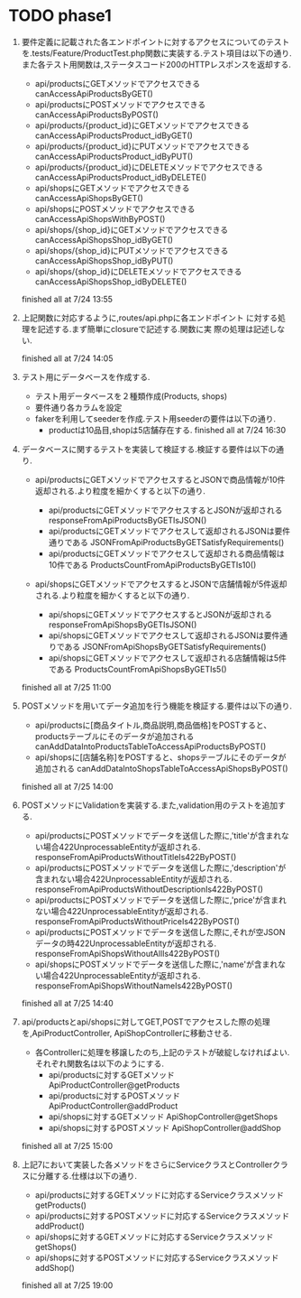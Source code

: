 # TODO phase1

1. 要件定義に記載された各エンドポイントに対するアクセスについてのテストを.tests/Feature/ProductTest.php関数に実装する.テスト項目は以下の通り.また各テスト用関数は,ステータスコード200のHTTPレスポンスを返却する.
    - api/productsにGETメソッドでアクセスできる
        canAccessApiProductsByGET()
    - api/productsにPOSTメソッドでアクセスできる
        canAccessApiProductsByPOST()
    - api/products/{product_id}にGETメソッドでアクセスできる
        canAccessApiProductsProduct_idByGET()
    - api/products/{product_id}にPUTメソッドでアクセスできる
        canAccessApiProductsProduct_idByPUT()
    - api/products/{product_id}にDELETEメソッドでアクセスできる
        canAccessApiProductsProduct_idByDELETE()
    - api/shopsにGETメソッドでアクセスできる
        canAccessApiShopsByGET()
    - api/shopsにPOSTメソッドでアクセスできる
        canAccessApiShopsWithByPOST()
    - api/shops/{shop_id}にGETメソッドでアクセスできる
        canAccessApiShopsShop_idByGET()
    - api/shops/{shop_id}にPUTメソッドでアクセスできる
        canAccessApiShopsShop_idByPUT()
    - api/shops/{shop_id}にDELETEメソッドでアクセスできる
        canAccessApiShopsShop_idByDELETE()

    finished all at 7/24 13:55

2. 上記関数に対応するように,routes/api.phpに各エンドポイント    に対する処理を記述する.まず簡単にclosureで記述する.関数に実
   際の処理は記述しない.
   
   finished all at 7/24 14:05

3. テスト用にデータベースを作成する.
    - テスト用データベースを２種類作成(Products, shops)
    - 要件通り各カラムを設定
    - fakerを利用してseederを作成.テスト用seederの要件は以下の通り.
        - productは10品目,shopは5店舗存在する.
    finished all at 7/24 16:30

4. データベースに関するテストを実装して検証する.検証する要件は以下の通り.
    - api/productsにGETメソッドでアクセスするとJSONで商品情報が10件返却される.より粒度を細かくすると以下の通り.
        - api/productsにGETメソッドでアクセスするとJSONが返却される
            responseFromApiProductsByGETIsJSON()
        - api/productsにGETメソッドでアクセスして返却されるJSONは要件通りである
            JSONFromApiProductsByGETSatisfyRequirements()
        - api/productsにGETメソッドでアクセスして返却される商品情報は10件である
            ProductsCountFromApiProductsByGETIs10()

    - api/shopsにGETメソッドでアクセスするとJSONで店舗情報が5件返却される.より粒度を細かくすると以下の通り.
        - api/shopsにGETメソッドでアクセスするとJSONが返却される
            responseFromApiShopsByGETIsJSON()
        - api/shopsにGETメソッドでアクセスして返却されるJSONは要件通りである
            JSONFromApiShopsByGETSatisfyRequirements()
        - api/shopsにGETメソッドでアクセスして返却される店舗情報は5件である
            ProductsCountFromApiShopsByGETIs5()

    finished all at 7/25 11:00

5. POSTメソッドを用いてデータ追加を行う機能を検証する.要件は以下の通り.
    - api/productsに[商品タイトル,商品説明,商品価格]をPOSTすると、productsテーブルにそのデータが追加される
        canAddDataIntoProductsTableToAccessApiProductsByPOST()
    - api/shopsに[店舗名称]をPOSTすると、shopsテーブルにそのデータが追加される
        canAddDataIntoShopsTableToAccessApiShopsByPOST()

    finished all at 7/25 14:00

6. POSTメソッドにValidationを実装する.また,validation用のテストを追加する.
    - api/productsにPOSTメソッドでデータを送信した際に,'title'が含まれない場合422UnprocessableEntityが返却される.
        responseFromApiProductsWithoutTitleIs422ByPOST()
    - api/productsにPOSTメソッドでデータを送信した際に,'description'が含まれない場合422UnprocessableEntityが返却される.
        responseFromApiProductsWithoutDescriptionIs422ByPOST()
    - api/productsにPOSTメソッドでデータを送信した際に,'price'が含まれない場合422UnprocessableEntityが返却される.
        responseFromApiProductsWithoutPriceIs422ByPOST()
   - api/productsにPOSTメソッドでデータを送信した際に,それが空JSONデータの時422UnprocessableEntityが返却される.
        responseFromApiShopsWithoutAllIs422ByPOST()
   - api/shopsにPOSTメソッドでデータを送信した際に,'name'が含まれない場合422UnprocessableEntityが返却される.
        responseFromApiShopsWithoutNameIs422ByPOST()

    finished all at 7/25 14:40

7. api/productsとapi/shopsに対してGET,POSTでアクセスした際の処理を,ApiProductController, ApiShopControllerに移動させる.
    - 各Controllerに処理を移譲したのち,上記のテストが破綻しなければよい.それぞれ関数名は以下のようにする.
        - api/productsに対するGETメソッド
            ApiProductController@getProducts
        - api/productsに対するPOSTメソッド
            ApiProductController@addProduct
        - api/shopsに対するGETメソッド
            ApiShopController@getShops
        - api/shopsに対するPOSTメソッド
            ApiShopController@addShop

    finished all at 7/25 15:00

8. 上記7において実装した各メソッドをさらにServiceクラスとControllerクラスに分離する.仕様は以下の通り.
    - api/productsに対するGETメソッドに対応するServiceクラスメソッド
        getProducts()
    - api/productsに対するPOSTメソッドに対応するServiceクラスメソッド
        addProduct()
    - api/shopsに対するGETメソッドに対応するServiceクラスメソッド
        getShops()
    - api/shopsに対するPOSTメソッドに対応するServiceクラスメソッド
        addShop()

    finished all at 7/25 19:00